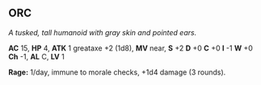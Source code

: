 ## ORC

_A tusked, tall humanoid with gray skin and pointed ears._

**AC** 15, **HP** 4, **ATK** 1 greataxe +2 (1d8), **MV** near, **S** +2 **D** +0 **C** +0 **I** -1 **W** +0 **Ch** -1, **AL** C, **LV** 1

**Rage:** 1/day, immune to morale checks, +1d4 damage (3 rounds).

